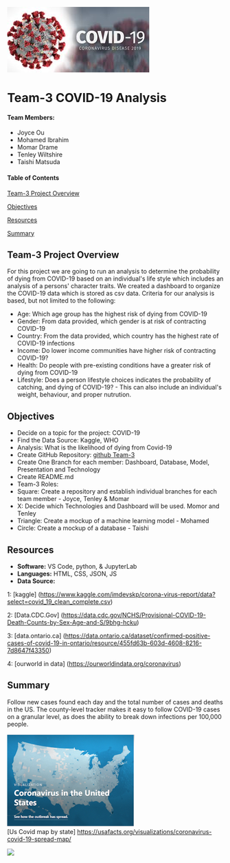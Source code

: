 ![header_pic](/covid.png)

# Team-3 COVID-19 Analysis 

#### Team Members:
* Joyce Ou
* Mohamed Ibrahim
* Momar Drame
* Tenley Wiltshire
* Taishi Matsuda

#### Table of Contents  

[Team-3 Project Overview](#project-overview)

[Objectives](#objectives) 

[Resources](#resources)  
 
[Summary](#summary)  

## Team-3 Project Overview  
For this project we are going to run an analysis to determine the probability of dying from COVID-19 based on an individual's life style which includes an analysis of a persons' character traits. We created a dashboard to organize the COVID-19 data which is stored as csv data. Criteria for our analysis is based, but not limited to the following:
 - Age: Which age group has the highest risk of dying from COVID-19
- Gender: From data provided, which gender is at risk of contracting COVID-19
- Country: From the data provided, which country has the highest rate of COVID-19 infections
- Income: Do lower income communities have higher risk of contracting COVID-19?
- Health: Do people with pre-existing conditions have a greater risk of dying from COVID-19
- Lifestyle: Does a person lifestyle choices indicates the probability of catching, and dying of COVID-19?
             - This can also include an individual's weight, behaviour, and proper nutrution.

 ## Objectives 
- Decide on a topic for the project: COVID-19
- Find the Data Source: Kaggle, WHO
- Analysis: What is the likelihood of dying from Covid-19
- Create GitHub Repository: [github Team-3](https://github.com/tenley8/Team-3)
- Create One Branch for each member: Dashboard, Database, Model, Presentation and Technology
- Create README.md
- Team-3 Roles: 
- Square: Create a repository and establish individual branches for each team member - Joyce, Tenley & Momar
- X: Decide which Technologies and Dashboard will be used. Momor and Tenley
- Triangle: Create a mockup of a machine learning model - Mohamed
- Circle: Create a mockup of a database - Taishi
         
## Resources
- **Software:** VS Code, python, & JupyterLab  
- **Languages:** HTML, CSS, JSON, JS 
- **Data Source:** 

1: [kaggle] (https://www.kaggle.com/imdevskp/corona-virus-report/data?select=covid_19_clean_complete.csv)

2: [Data.CDC.Gov] (https://data.cdc.gov/NCHS/Provisional-COVID-19-Death-Counts-by-Sex-Age-and-S/9bhg-hcku)

3: [data.ontario.ca] (https://data.ontario.ca/dataset/confirmed-positive-cases-of-covid-19-in-ontario/resource/455fd63b-603d-4608-8216-7d8647f43350)

4: [ourworld in data] (https://ourworldindata.org/coronavirus)
                     
## Summary 
Follow new cases found each day and the total number of cases and deaths in the US. The county-level tracker makes it easy to follow COVID-19 cases on a granular level, as does the ability to break down infections per 100,000 people.

![](/Map.png)   
[Us Covid map by state] https://usafacts.org/visualizations/coronavirus-covid-19-spread-map/

![](/WorldMap.png) 

